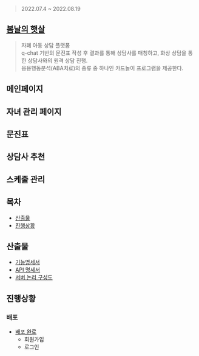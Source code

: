 > 2022.07.4 ~ 2022.08.19

## [봄날의 햇살](http://i7a606.q.ssafy.io/#/)
> 자폐 아동 상담 플랫폼 <br>
q-chat 기반의 문진표 작성 후 결과를 통해 상담사를 매칭하고, 화상 상담을 통한 상담사와의 원격 상담 진행. <br>
응용행동분석(ABA치료)의 종류 중 하나인 카드놀이 프로그램을 제공한다.

## 메인페이지

## 자녀 관리 페이지

## 문진표

## 상담사 추천

## 스케줄 관리


## 목차
- [산출물](#산출물)
- [진행상황](#진행상황)

## 산출물
- [기능명세서](https://gyurania.notion.site/36905c82843d46c495bf43bd3968b5cd)
- [API 명세서](https://gyurania.notion.site/API-329f211d53d344babc3094d3e8ea6638)
- [서버 논리 구성도](https://gyurania.notion.site/ab663afb2fcd489eb37c803417569d19)

## 진행상황

### 배포
- [배포 완료](https://a606.shop/#/)
    - 회원가입
    - 로그인
